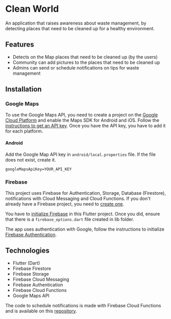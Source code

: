 # Clean World

An application that raises awareness about waste management, by detecting places that need to be cleaned up for a healthy environment.

## Features
- Detects on the Map places that need to be cleaned up (by the users)
- Community can add pictures to the places that need to be cleaned up
- Admins can send or schedule notifications on tips for waste management

## Installation

### Google Maps

To use the Google Maps API, you need to create a project on the [Google Cloud Platform](https://cloud.google.com/maps-platform/) and enable the Maps SDK for Android and iOS. Follow the [instructions to get an API key]((https://pub.dev/packages/google_maps_flutter)).
Once you have the API key, you have to add it for each platform.

#### Android

Add the Google Map API key in `android/local.properties` file. If the file does not exist, create it.

```properties
googleMapsApiKey=YOUR_API_KEY
```

### Firebase

This project uses Firebase for Authentication, Storage, Database (Firestore), notifications with Cloud Messaging and Cloud Functions. If you don't already have a Firebase project, you need to [create one](https://firebase.google.com/).

You have to [initialize Firebase](https://firebase.google.com/docs/flutter/setup?platform=ios) in this Flutter project.
Once you did, ensure that there is a `firebase_options.dart` file created in lib folder.

The app uses authentication with Google, follow the instructions to initialize [Firebase Authentication](https://firebase.google.com/docs/auth/flutter/federated-auth).

## Technologies
- Flutter (Dart)
- Firebase Firestore
- Firebase Storage
- Firebase Cloud Messaging
- Firebase Authentication
- Firebase Cloud Functions
- Google Maps API

The code to schedule notifications is made with Firebase Cloud Functions and is available on this [repository](https://github.com).
